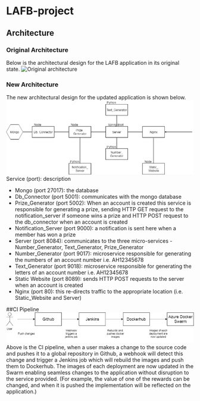 # LAFB-project

## Architecture
### Original Architecture
Below is the architectural design for the LAFB application in its original state.
![Original architecture](/documentation/original_architecture.jpg) 

### New Architecture
The new architectural design for the updated application is shown below.
![New architecture](/documentation/new_architecture.png)
Service (port): description
*	Mongo (port 27017): the database
*	Db_Connector (port 5001): communicates with the mongo database
*	Prize_Generator (port 5002): When an account is created this service is responsible for generating a prize, sending HTTP GET request to the notification_server if someone wins a prize and HTTP POST request to the db_connector when an account is created
*	Notification_Server (port 9000): a notification is sent here when a member has won a prize
*	Server (port 8084): communicates to the three micro-services - Number_Generator, Text_Generator, Prize_Generator
*	Number_Generator (port 9017):  microservice responsible for generating the numbers of an account number i.e. AH12345678
*	Text_Generator (port 9018): microservice responsible for generating the letters of an account number i.e. AH12345678
*	Static Website (port 8089): sends HTTP POST requests to the server when an account is created
*	Nginx (port 80): this re-directs traffic to the appropriate location (i.e. Static_Website and Server)

##CI Pipeline
![Pipeline image](/documentation/pipeline_image.png)
Above is the CI pipeline, when a user makes a change to the source code and pushes it to a global repository in Github, a webhook will detect this change and trigger a Jenkins job which will rebuild the images and push them to Dockerhub.  The images of each deployment are now updated in the Swarm enabling seamless changes to the application without disruption to the service provided. (For example, the value of one of the rewards can be changed, and when it is pushed the implementation will be reflected on the application.)
